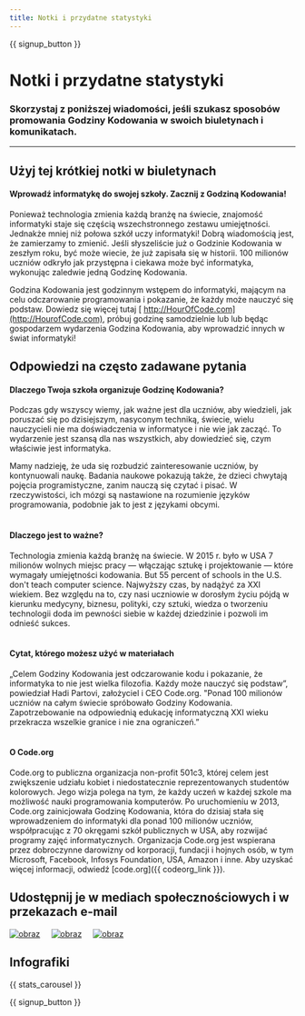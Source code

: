 ```yaml
---
title: Notki i przydatne statystyki
---
```


<a id="blurb"></a>

{{ signup_button }}

# Notki i przydatne statystyki

### Skorzystaj z poniższej wiadomości, jeśli szukasz sposobów promowania Godziny Kodowania w swoich biuletynach i komunikatach.

* * *

## Użyj tej krótkiej notki w biuletynach

#### Wprowadź informatykę do swojej szkoły. Zacznij z Godziną Kodowania!

Ponieważ technologia zmienia każdą branżę na świecie, znajomość informatyki staje się częścią wszechstronnego zestawu umiejętności. Jednakże mniej niż połowa szkół uczy informatyki! Dobrą wiadomością jest, że zamierzamy to zmienić. Jeśli słyszeliście już o Godzinie Kodowania w zeszłym roku, być może wiecie, że już zapisała się w historii. 100 milionów uczniów odkryło jak przystępna i ciekawa może być informatyka, wykonując zaledwie jedną Godzinę Kodowania.

Godzina Kodowania jest godzinnym wstępem do informatyki, mającym na celu odczarowanie programowania i pokazanie, że każdy może nauczyć się podstaw. Dowiedz się więcej tutaj [ http://HourOfCode.com](http://HourofCode.com), próbuj godzinę samodzielnie lub lub będąc gospodarzem wydarzenia Godzina Kodowania, aby wprowadzić innych w świat informatyki!

## Odpowiedzi na często zadawane pytania

#### Dlaczego Twoja szkoła organizuje Godzinę Kodowania?

Podczas gdy wszyscy wiemy, jak ważne jest dla uczniów, aby wiedzieli, jak poruszać się po dzisiejszym, nasyconym techniką, świecie, wielu nauczycieli nie ma doświadczenia w informatyce i nie wie jak zacząć. To wydarzenie jest szansą dla nas wszystkich, aby dowiedzieć się, czym właściwie jest informatyka.

Mamy nadzieję, że uda się rozbudzić zainteresowanie uczniów, by kontynuowali naukę. Badania naukowe pokazują także, że dzieci chwytają pojęcia programistyczne, zanim nauczą się czytać i pisać. W rzeczywistości, ich mózgi są nastawione na rozumienie języków programowania, podobnie jak to jest z językami obcymi. <br /> <br />

#### Dlaczego jest to ważne?

Technologia zmienia każdą branżę na świecie. W 2015 r. było w USA 7 milionów wolnych miejsc pracy — włączając sztukę i projektowanie — które wymagały umiejętności kodowania. But 55 percent of schools in the U.S. don't teach computer science. Najwyższy czas, by nadążyć za XXI wiekiem. Bez względu na to, czy nasi uczniowie w dorosłym życiu pójdą w kierunku medycyny, biznesu, polityki, czy sztuki, wiedza o tworzeniu technologii doda im pewności siebie w każdej dziedzinie i pozwoli im odnieść sukces. <br /> <br />

#### Cytat, którego możesz użyć w materiałach

„Celem Godziny Kodowania jest odczarowanie kodu i pokazanie, że informatyka to nie jest wielka filozofia. Każdy może nauczyć się podstaw”, powiedział Hadi Partovi, założyciel i CEO Code.org. "Ponad 100 milionów uczniów na całym świecie spróbowało Godziny Kodowania. Zapotrzebowanie na odpowiednią edukację informatyczną XXI wieku przekracza wszelkie granice i nie zna ograniczeń.” <br /> <br />

#### O Code.org

Code.org to publiczna organizacja non-profit 501c3, której celem jest zwiększenie udziału kobiet i niedostatecznie reprezentowanych studentów kolorowych. Jego wizja polega na tym, że każdy uczeń w każdej szkole ma możliwość nauki programowania komputerów. Po uruchomieniu w 2013, Code.org zainicjowała Godzinę Kodowania, która do dzisiaj stała się wprowadzeniem do informatyki dla ponad 100 milionów uczniów, współpracując z 70 okręgami szkół publicznych w USA, aby rozwijać programy zajęć informatycznych. Organizacja Code.org jest wspierana przez dobroczynne darowizny od korporacji, fundacji i hojnych osób, w tym Microsoft, Facebook, Infosys Foundation, USA, Amazon i inne. Aby uzyskać więcej informacji, odwiedź [code.org]({{ codeorg_link }}).

## Udostępnij je w mediach społecznościowych i w przekazach e-mail

[![obraz](/images/social-media//fit-250/social-1.png)](/images/social-media/social-1.png)&nbsp;&nbsp;&nbsp;&nbsp; [![obraz](/images/social-media/fit-250/social-2.png)](/images/social-media/social-2.png)&nbsp;&nbsp;&nbsp;&nbsp; [![obraz](/images/social-media/fit-250/social-3.png)](/images/social-media/social-3.png)&nbsp;&nbsp;&nbsp;&nbsp;

<a id="infographics"></a>

## Infografiki

{{ stats_carousel }}

{{ signup_button }}